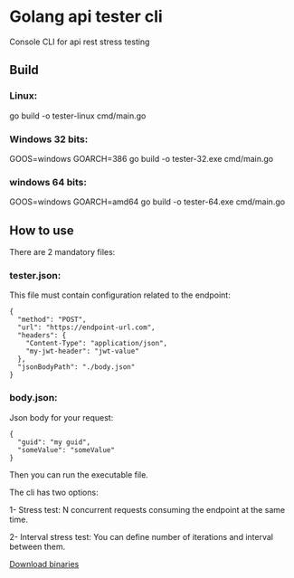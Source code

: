 # Golang api tester cli

Console CLI for api rest stress testing

## Build


### Linux: 

go build -o tester-linux cmd/main.go

### Windows 32 bits:

GOOS=windows GOARCH=386 go build -o tester-32.exe cmd/main.go 

### windows 64 bits:

GOOS=windows GOARCH=amd64 go build -o tester-64.exe cmd/main.go 


## How to use

There are 2 mandatory files:

### tester.json: 
This file must contain configuration related to the endpoint:
```
{
  "method": "POST",
  "url": "https://endpoint-url.com",
  "headers": {
    "Content-Type": "application/json",
    "my-jwt-header": "jwt-value"
  },
  "jsonBodyPath": "./body.json"
}
```



### body.json: 
Json body for your request:
```
{
  "guid": "my guid",
  "someValue": "someValue"
}
```

Then you can run the executable file.

The cli has two options:

1- Stress test: N concurrent requests consuming the endpoint at the same time.

2- Interval stress test: You can define number of iterations and interval between them.


[Download binaries](https://github.com/deidelson/go-api-tester/releases/download/v0.0.1/tester.zip)

